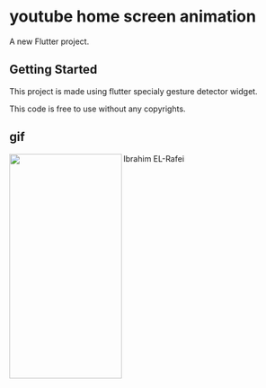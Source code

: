 # youtube home screen animation

A new Flutter project.

## Getting Started

This project is made using flutter specialy gesture detector widget.

This code is free to use without any copyrights.


## gif 

<div><a href="url"><img src="images/youttube-animation.gif" align="left" height="400" width="200" ></a></div>


















Ibrahim EL-Rafei 
